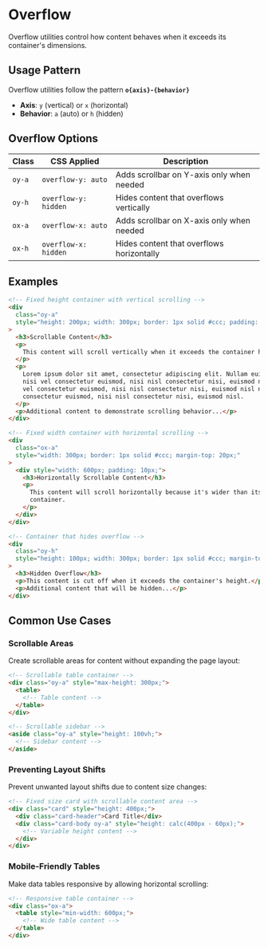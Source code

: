# Overflow

Overflow utilities control how content behaves when it exceeds its container's dimensions.

## Usage Pattern

Overflow utilities follow the pattern **`o{axis}-{behavior}`**

- **Axis**: `y` (vertical) or `x` (horizontal)
- **Behavior**: `a` (auto) or `h` (hidden)

## Overflow Options

| Class                         | CSS Applied          | Description                               |
| ----------------------------- | -------------------- | ----------------------------------------- |
| <code class="big">oy-a</code> | `overflow-y: auto`   | Adds scrollbar on Y-axis only when needed |
| <code class="big">oy-h</code> | `overflow-y: hidden` | Hides content that overflows vertically   |
| <code class="big">ox-a</code> | `overflow-x: auto`   | Adds scrollbar on X-axis only when needed |
| <code class="big">ox-h</code> | `overflow-x: hidden` | Hides content that overflows horizontally |

## Examples

```html
<!-- Fixed height container with vertical scrolling -->
<div
  class="oy-a"
  style="height: 200px; width: 300px; border: 1px solid #ccc; padding: 10px;"
>
  <h3>Scrollable Content</h3>
  <p>
    This content will scroll vertically when it exceeds the container height.
  </p>
  <p>
    Lorem ipsum dolor sit amet, consectetur adipiscing elit. Nullam euismod,
    nisi vel consectetur euismod, nisi nisl consectetur nisi, euismod nisl nisi
    vel consectetur euismod, nisi nisl consectetur nisi, euismod nisl nisi vel
    consectetur euismod, nisi nisl consectetur nisi, euismod nisl.
  </p>
  <p>Additional content to demonstrate scrolling behavior...</p>
</div>

<!-- Fixed width container with horizontal scrolling -->
<div
  class="ox-a"
  style="width: 300px; border: 1px solid #ccc; margin-top: 20px;"
>
  <div style="width: 600px; padding: 10px;">
    <h3>Horizontally Scrollable Content</h3>
    <p>
      This content will scroll horizontally because it's wider than its
      container.
    </p>
  </div>
</div>

<!-- Container that hides overflow -->
<div
  class="oy-h"
  style="height: 100px; width: 300px; border: 1px solid #ccc; margin-top: 20px; padding: 10px;"
>
  <h3>Hidden Overflow</h3>
  <p>This content is cut off when it exceeds the container's height.</p>
  <p>Additional content that will be hidden...</p>
</div>
```

## Common Use Cases

### Scrollable Areas

Create scrollable areas for content without expanding the page layout:

```html
<!-- Scrollable table container -->
<div class="oy-a" style="max-height: 300px;">
  <table>
    <!-- Table content -->
  </table>
</div>

<!-- Scrollable sidebar -->
<aside class="oy-a" style="height: 100vh;">
  <!-- Sidebar content -->
</aside>
```

### Preventing Layout Shifts

Prevent unwanted layout shifts due to content size changes:

```html
<!-- Fixed size card with scrollable content area -->
<div class="card" style="height: 400px;">
  <div class="card-header">Card Title</div>
  <div class="card-body oy-a" style="height: calc(400px - 60px);">
    <!-- Variable height content -->
  </div>
</div>
```

### Mobile-Friendly Tables

Make data tables responsive by allowing horizontal scrolling:

```html
<!-- Responsive table container -->
<div class="ox-a">
  <table style="min-width: 600px;">
    <!-- Wide table content -->
  </table>
</div>
```
